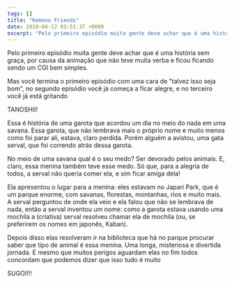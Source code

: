 ```yaml
---
tags: []
title: "Kemono Friends"
date: 2018-04-12 03:51:37 +0000
excerpt: "Pelo primeiro episódio muita gente deve achar que é uma história sem graça, por causa da animação que não teve muita verba e ficou ficando..."
---
```


Pelo primeiro episódio muita gente deve achar que é uma história sem graça, por causa da animação que não teve muita verba e ficou ficando sendo um CGI bem simples.

Mas você termina o primeiro episódio com uma cara de "talvez isso seja bom", no segundo episódio você já começa a ficar alegre, e no terceiro você já está gritando

TANOSHII!

Essa é história de uma garota que acordou um dia no meio do nada em uma savana. Essa garota, que não lembrava mais o próprio nome e muito menos como foi parar ali, estava, claro perdida. Porém alguém a avistou, uma gata serval, que foi correndo atrás dessa garota.

No meio de uma savana qual é o seu medo? Ser devorado pelos animais. E, claro, essa menina também teve esse medo. Só que, para a alegria de todos, a serval não queria comer ela, e sim ficar amiga dela!

Ela apresentou o lugar para a menina: eles estavam no Japari Park, que é um parque enorme, com savanas, florestas, montanhas, rios e muito mais. A serval perguntou de onde ela veio e ela falou que não se lembrava de nada, então a serval inventou um nome: como a garota estava usando uma mochila a (criativa) serval resolveu chamar ela de mochila (ou, se preferirem os nomes em japonês, Kaban).

Depois disso elas resolveram ir na biblioteca que há no parque procurar saber que tipo de animal é essa menina. Uma longa, misteriosa e divertida jornada. E mesmo que muitos perigos aguardam elas no fim todos concordam que podemos dizer que isso tudo é muito

SUGOI!!!

